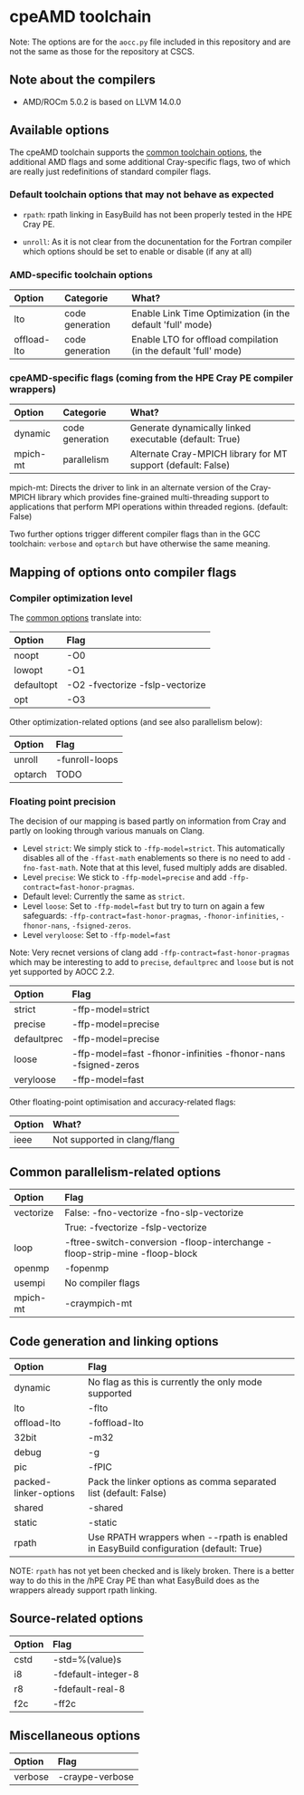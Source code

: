 # cpeAMD toolchain

Note: The options are for the ``aocc.py`` file included in this repository and are
not the same as those for the repository at CSCS.

## Note about the compilers

  * AMD/ROCm 5.0.2 is based on LLVM 14.0.0


## Available options

The cpeAMD toolchain supports the [common toolchain options](toolchain_common.md),
the additional AMD flags and some additional Cray-specific flags, two of which are
really just redefinitions of standard compiler flags.

### Default toolchain options that may not behave as expected

  * `rpath`: rpath linking in EasyBuild has not been properly tested in the HPE Cray PE.

  * `unroll`: As it is not clear from the docunentation for the Fortran compiler which
    options should be set to enable or disable (if any at all) 


### AMD-specific toolchain options

| Option      | Categorie       | What?                                                           |
|:------------|:----------------|:----------------------------------------------------------------|
| lto         | code generation | Enable Link Time Optimization (in the default 'full' mode)      |
| offload-lto | code generation | Enable LTO for offload compilation (in the default 'full' mode) |

### cpeAMD-specific flags (coming from the HPE Cray PE compiler wrappers)

| Option   | Categorie       | What?                                                        |
|:---------|:----------------|:-------------------------------------------------------------|
| dynamic  | code generation | Generate dynamically linked executable (default: True)       |
| mpich-mt | parallelism     | Alternate Cray-MPICH library for MT support (default: False) |

mpich-mt: Directs the driver to link in an alternate version of the Cray-MPICH
library which provides fine-grained multi-threading support to applications that
perform MPI operations within threaded regions. (default: False)

Two further options trigger different compiler flags than in the GCC toolchain: ``verbose``
and ``optarch`` but have otherwise the same meaning.


## Mapping of options onto compiler flags

### Compiler optimization level

The [common options](toolchain_common.md) translate into:

| Option     | Flag                            |
|:-----------|:--------------------------------|
| noopt      | -O0                             |
| lowopt     | -O1                             |
| defaultopt | -O2 -fvectorize -fslp-vectorize |
| opt        | -O3                             |

Other optimization-related options (and see also parallelism below):

| Option  | Flag           |
|:--------|:---------------|
| unroll  | -funroll-loops |
| optarch | TODO           |


### Floating point precision

The decision of our mapping is based partly on information from Cray and partly on
looking through various manuals on Clang.

  * Level ``strict``: We simply stick to ``-ffp-model=strict``. This automatically disables
    all of the ``-ffast-math`` enablements so there is no need to add ``-fno-fast-math``.
    Note that at this level, fused multiply adds are disabled.
  * Level ``precise``: We stick to ``-ffp-model=precise`` and add ``-ffp-contract=fast-honor-pragmas``.
  * Default level: Currently the same as ``strict``.
  * Level ``loose``: Set to ``-ffp-model=fast`` but try to turn on again a few safeguards:
    ``-ffp-contract=fast-honor-pragmas``, ``-fhonor-infinities``, ``-fhonor-nans``,
    ``-fsigned-zeros``.
  * Level ``veryloose``: Set to ``-ffp-model=fast``

Note: Very recnet versions of clang add ``-ffp-contract=fast-honor-pragmas`` which
may be interesting to add to ``precise``, ``defaultprec`` and ``loose`` but is not
yet supported by AOCC 2.2.

| Option      | Flag                                                           |
|:------------|:---------------------------------------------------------------|
| strict      | -ffp-model=strict                                              |
| precise     | -ffp-model=precise                                             |
| defaultprec | -ffp-model=precise                                             |
| loose       | -ffp-model=fast -fhonor-infinities -fhonor-nans -fsigned-zeros |
| veryloose   | -ffp-model=fast                                                |

Other floating-point optimisation and accuracy-related flags:

| Option | What?                        |
|:-------|:-----------------------------|
| ieee   | Not supported in clang/flang |


## Common parallelism-related options

| Option    | Flag                                                                       |
|:----------|:---------------------------------------------------------------------------|
| vectorize | False: -fno-vectorize -fno-slp-vectorize                                                 |
|           | True: -fvectorize -fslp-vectorize                                                     |
| loop      | -ftree-switch-conversion -floop-interchange -floop-strip-mine -floop-block |
| openmp    | -fopenmp                                                                   |
| usempi    | No compiler flags                                                          |
| mpich-mt  | -craympich-mt                                                              |


## Code generation and linking options

| Option                | Flag                                                                                  |
|:----------------------|:--------------------------------------------------------------------------------------|
| dynamic               | No flag as this is currently the only mode supported                                  |
| lto                   | -flto                                                                                 |
| offload-lto           | -foffload-lto                                                                         |
| 32bit                 | -m32                                                                                  |
| debug                 | -g                                                                                    |
| pic                   | -fPIC                                                                                 |
| packed-linker-options | Pack the linker options as comma separated list (default: False)                      |
| shared                | -shared                                                                               |
| static                | -static                                                                               |
| rpath                 | Use RPATH wrappers when --rpath is enabled in EasyBuild configuration (default: True) |

NOTE: `rpath` has not yet been checked and is likely broken. There is a better way to do this in the /hPE Cray PE 
than what EasyBuild does as the wrappers already support rpath linking.

## Source-related options

| Option | Flag                |
|:-------|:--------------------|
| cstd   | -std=%(value)s      |
| i8     | -fdefault-integer-8 |
| r8     | -fdefault-real-8    |
| f2c    | -ff2c               |


## Miscellaneous options

| Option         | Flag            |
|:---------------|:----------------|
| verbose        | -craype-verbose |


